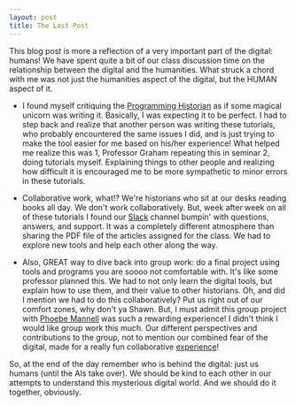 ```yaml
---
layout: post 
title: The Last Post
---
```


This blog post is more a reflection of a very important part of the digital: humans! We have spent quite a bit of our class discussion time on the relationship between the digital and the humanities. What struck a chord with me was not just the humanities aspect of the digital, but the HUMAN aspect of it. 

- I found myself critiquing the [Programming Historian](http://programminghistorian.org/) as if some magical unicorn was writing it. Basically, I was expecting it to be perfect. I had to step back and realize that another person was writing these tutorials, who probably encountered the same issues I did, and is just trying to make the tool easier for me based on his/her experience! What helped me realize this was 1, Professor Graham repeating this in seminar 2, doing tutorials myself. Explaining things to other people and realizing how difficult it is encouraged me to be more sympathetic to minor errors in these tutorials.

- Collaborative work, what!? We're historians who sit at our desks reading books all day. We don't work collaboratively. But, week after week on all of these tutorials I found our [Slack](https://slack.com/) channel bumpin' with questions, answers, and support. It was a completely different atmosphere than sharing the PDF file of the articles assigned for the class. We had to explore new tools and help each other along the way. 


- Also, GREAT way to dive back into group work: do a final project using tools and programs you are soooo not comfortable with. It's like some professor planned this. We had to not only learn the digital tools, but explain how to use them, and their value to other historians. Oh, and did I mention we had to do this collaboratively? Put us right out of our comfort zones, why don't ya Shawn. But, I must admit this group project with [Phoebe Mannell](https://github.com/phoebemannell) was such a rewarding experience! I didn't think I would like group work this much. Our different perspectives and contributions to the group, not to mention our combined fear of the digital, made for a really fun collaborative [experience](https://github.com/elisebigley/Did-Darwin-Crib-Wallace-A-Digital-History-Mystery-Resources)!

So, at the end of the day remember who is behind the digital: just us humans (until the AIs take over). We should be kind to each other in our attempts to understand this mysterious digital world. And we should do it together, obviously.
